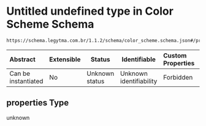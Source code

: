 # Untitled undefined type in Color Scheme Schema

```txt
https://schema.legytma.com.br/1.1.2/schema/color_scheme.schema.json#/properties
```




| Abstract            | Extensible | Status         | Identifiable            | Custom Properties | Additional Properties | Access Restrictions | Defined In                                                                              |
| :------------------ | ---------- | -------------- | ----------------------- | :---------------- | --------------------- | ------------------- | --------------------------------------------------------------------------------------- |
| Can be instantiated | No         | Unknown status | Unknown identifiability | Forbidden         | Allowed               | none                | [color_scheme.schema.json\*](../schema/color_scheme.schema.json) |

## properties Type

unknown
